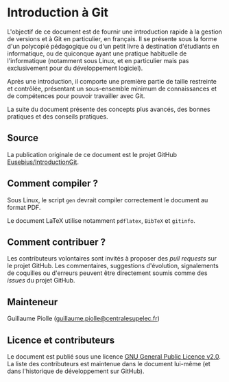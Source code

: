 # Introduction à Git

L'objectif de ce document est de fournir une introduction rapide à la gestion de versions et à Git en particulier, en français. Il se présente sous la forme d'un polycopié pédagogique ou d'un petit livre à destination d'étudiants en informatique, ou de quiconque ayant une pratique habituelle de l'informatique (notamment sous Linux, et en particulier mais pas exclusivement pour du développement logiciel).

Après une introduction, il comporte une première partie de taille restreinte et contrôlée, présentant un sous-ensemble minimum de connaissances et de compétences pour pouvoir travailler avec Git.

La suite du document présente des concepts plus avancés, des bonnes pratiques et des conseils pratiques.

## Source

La publication originale de ce document est le projet GitHub [Eusebius/IntroductionGit](https://github.com/Eusebius/IntroductionGit).

## Comment compiler ?

Sous Linux, le script `gen` devrait compiler correctement le document au format PDF.

Le document LaTeX utilise notamment `pdflatex`, `BibTeX` et `gitinfo`.

## Comment contribuer ?

Les contributeurs volontaires sont invités à proposer des *pull requests* sur le projet GitHub. Les commentaires, suggestions d'évolution, signalements de coquilles ou d'erreurs peuvent être directement soumis comme des *issues* du projet GitHub.

## Mainteneur

Guillaume Piolle (guillaume.piolle@centralesupelec.fr)

## Licence et contributeurs

Le document est publié sous une licence [GNU General Public Licence v2.0](https://www.gnu.org/licenses/old-licenses/gpl-2.0.fr.html). La liste des contributeurs est maintenue dans le document lui-même (et dans l'historique de développement sur GitHub).
